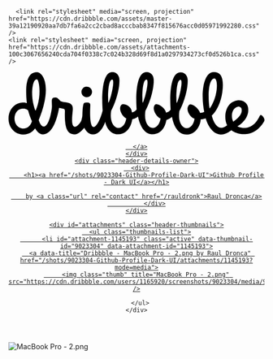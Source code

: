 
<!DOCTYPE html>
<html lang="en">
<head>
  <title>Dribbble - MacBook Pro - 2.png by Raul Dronca</title>
  <meta charset="utf-8" />
<script type="text/javascript">window.NREUM||(NREUM={});NREUM.info={"beacon":"bam.nr-data.net","errorBeacon":"bam.nr-data.net","licenseKey":"7840d0c136","applicationID":"2909452","transactionName":"Jg1bREUOClsARUpHABcHUF5ECQlDFhgEQBcEAV1dUg8SREpEDVsU","queueTime":1,"applicationTime":31,"agent":""}</script>
<script type="text/javascript">(window.NREUM||(NREUM={})).init={privacy:{cookies_enabled:true},ajax:{deny_list:["bam.nr-data.net"]}};(window.NREUM||(NREUM={})).loader_config={xpid:"VQEAWVVACgoAXVVXBQ==",licenseKey:"7840d0c136",applicationID:"2909452"};;(()=>{"use strict";var e,t,r={9071:(e,t,r)=>{r.d(t,{I:()=>n});var n=0,i=navigator.userAgent.match(/Firefox[\/\s](\d+\.\d+)/);i&&(n=+i[1])},8768:(e,t,r)=>{r.d(t,{T:()=>n,p:()=>i});const n=/(iPad|iPhone|iPod)/g.test(navigator.userAgent),i=n&&Boolean("undefined"==typeof SharedWorker)},880:(e,t,r)=>{r.d(t,{P_:()=>f,Mt:()=>g,C5:()=>s,DL:()=>m,OP:()=>_,lF:()=>D,Yu:()=>y,Dg:()=>h,CX:()=>c,GE:()=>b,sU:()=>T});var n=r(6797),i=r(4286);const o={beacon:n.ce.beacon,errorBeacon:n.ce.errorBeacon,licenseKey:void 0,applicationID:void 0,sa:void 0,queueTime:void 0,applicationTime:void 0,ttGuid:void 0,user:void 0,account:void 0,product:void 0,extra:void 0,jsAttributes:{},userAttributes:void 0,atts:void 0,transactionName:void 0,tNamePlain:void 0},a={};function s(e){if(!e)throw new Error("All info objects require an agent identifier!");if(!a[e])throw new Error("Info for ".concat(e," was never set"));return a[e]}function c(e,t){if(!e)throw new Error("All info objects require an agent identifier!");a[e]=(0,i.D)(t,o),(0,n.Qy)(e,a[e],"info")}var d=r(2797);const u=()=>{const e={blockSelector:"[data-nr-block]",maskInputOptions:{password:!0}};return{allow_bfcache:!0,privacy:{cookies_enabled:!0},ajax:{deny_list:void 0,enabled:!0,harvestTimeSeconds:10},distributed_tracing:{enabled:void 0,exclude_newrelic_header:void 0,cors_use_newrelic_header:void 0,cors_use_tracecontext_headers:void 0,allowed_origins:void 0},session:{domain:void 0,expiresMs:d.oD,inactiveMs:d.Hb},ssl:void 0,obfuscate:void 0,jserrors:{enabled:!0,harvestTimeSeconds:10},metrics:{enabled:!0},page_action:{enabled:!0,harvestTimeSeconds:30},page_view_event:{enabled:!0},page_view_timing:{enabled:!0,harvestTimeSeconds:30,long_task:!1},session_trace:{enabled:!0,harvestTimeSeconds:10},session_replay:{enabled:!1,harvestTimeSeconds:60,sampleRate:.1,errorSampleRate:.1,maskTextSelector:"*",maskAllInputs:!0,get blockClass(){return"nr-block"},get ignoreClass(){return"nr-ignore"},get maskTextClass(){return"nr-mask"},get blockSelector(){return e.blockSelector},set blockSelector(t){e.blockSelector+=",".concat(t)},get maskInputOptions(){return e.maskInputOptions},set maskInputOptions(t){e.maskInputOptions={...t,password:!0}}},spa:{enabled:!0,harvestTimeSeconds:10}}},l={};function f(e){if(!e)throw new Error("All configuration objects require an agent identifier!");if(!l[e])throw new Error("Configuration for ".concat(e," was never set"));return l[e]}function h(e,t){if(!e)throw new Error("All configuration objects require an agent identifier!");l[e]=(0,i.D)(t,u()),(0,n.Qy)(e,l[e],"config")}function g(e,t){if(!e)throw new Error("All configuration objects require an agent identifier!");var r=f(e);if(r){for(var n=t.split("."),i=0;i<n.length-1;i++)if("object"!=typeof(r=r[n[i]]))return;r=r[n[n.length-1]]}return r}const p={accountID:void 0,trustKey:void 0,agentID:void 0,licenseKey:void 0,applicationID:void 0,xpid:void 0},v={};function m(e){if(!e)throw new Error("All loader-config objects require an agent identifier!");if(!v[e])throw new Error("LoaderConfig for ".concat(e," was never set"));return v[e]}function b(e,t){if(!e)throw new Error("All loader-config objects require an agent identifier!");v[e]=(0,i.D)(t,p),(0,n.Qy)(e,v[e],"loader_config")}const y=(0,n.mF)().o;var w=r(2374),x=r(1651);const A={buildEnv:x.Re,bytesSent:{},queryBytesSent:{},customTransaction:void 0,disabled:!1,distMethod:x.gF,isolatedBacklog:!1,loaderType:void 0,maxBytes:3e4,offset:Math.floor(w._A?.performance?.timeOrigin||w._A?.performance?.timing?.navigationStart||Date.now()),onerror:void 0,origin:""+w._A.location,ptid:void 0,releaseIds:{},session:void 0,xhrWrappable:"function"==typeof w._A.XMLHttpRequest?.prototype?.addEventListener,version:x.q4},E={};function _(e){if(!e)throw new Error("All runtime objects require an agent identifier!");if(!E[e])throw new Error("Runtime for ".concat(e," was never set"));return E[e]}function T(e,t){if(!e)throw new Error("All runtime objects require an agent identifier!");E[e]=(0,i.D)(t,A),(0,n.Qy)(e,E[e],"runtime")}function D(e){return function(e){try{const t=s(e);return!!t.licenseKey&&!!t.errorBeacon&&!!t.applicationID}catch(e){return!1}}(e)}},4286:(e,t,r)=>{r.d(t,{D:()=>i});var n=r(8610);function i(e,t){try{if(!e||"object"!=typeof e)return(0,n.Z)("Setting a Configurable requires an object as input");if(!t||"object"!=typeof t)return(0,n.Z)("Setting a Configurable requires a model to set its initial properties");const r=Object.create(Object.getPrototypeOf(t),Object.getOwnPropertyDescriptors(t)),o=0===Object.keys(r).length?e:r;for(let a in o)if(void 0!==e[a])try{"object"==typeof e[a]&&"object"==typeof t[a]?r[a]=i(e[a],t[a]):r[a]=e[a]}catch(e){(0,n.Z)("An error occurred while setting a property of a Configurable",e)}return r}catch(e){(0,n.Z)("An error occured while setting a Configurable",e)}}},1651:(e,t,r)=>{r.d(t,{Re:()=>i,gF:()=>o,q4:()=>n});const n="1.234.0",i="PROD",o="CDN"},9557:(e,t,r)=>{r.d(t,{w:()=>o});var n=r(8610);const i={agentIdentifier:"",ee:void 0};class o{constructor(e){try{if("object"!=typeof e)return(0,n.Z)("shared context requires an object as input");this.sharedContext={},Object.assign(this.sharedContext,i),Object.entries(e).forEach((e=>{let[t,r]=e;Object.keys(i).includes(t)&&(this.sharedContext[t]=r)}))}catch(e){(0,n.Z)("An error occured while setting SharedContext",e)}}}},4329:(e,t,r)=>{r.d(t,{L:()=>u,R:()=>c});var n=r(3752),i=r(7022),o=r(4045),a=r(2325);const s={};function c(e,t){const r={staged:!1,priority:a.p[t]||0};d(e),s[e].get(t)||s[e].set(t,r)}function d(e){e&&(s[e]||(s[e]=new Map))}function u(){let e=arguments.length>0&&void 0!==arguments[0]?arguments[0]:"",t=arguments.length>1&&void 0!==arguments[1]?arguments[1]:"feature";if(d(e),!e||!s[e].get(t))return a(t);s[e].get(t).staged=!0;const r=[...s[e]];function a(t){const r=e?n.ee.get(e):n.ee,a=o.X.handlers;if(r.backlog&&a){var s=r.backlog[t],c=a[t];if(c){for(var d=0;s&&d<s.length;++d)l(s[d],c);(0,i.D)(c,(function(e,t){(0,i.D)(t,(function(t,r){r[0].on(e,r[1])}))}))}delete a[t],r.backlog[t]=null,r.emit("drain-"+t,[])}}r.every((e=>{let[t,r]=e;return r.staged}))&&(r.sort(((e,t)=>e[1].priority-t[1].priority)),r.forEach((e=>{let[t]=e;a(t)})))}function l(e,t){var r=e[1];(0,i.D)(t[r],(function(t,r){var n=e[0];if(r[0]===n){var i=r[1],o=e[3],a=e[2];i.apply(o,a)}}))}},3752:(e,t,r)=>{r.d(t,{ee:()=>d});var n=r(6797),i=r(3916),o=r(7022),a=r(880),s="nr@context";let c=(0,n.fP)();var d;function u(){}function l(){return new u}function f(){d.aborted=!0,d.backlog={}}c.ee?d=c.ee:(d=function e(t,r){var n={},c={},h={},g=!1;try{g=16===r.length&&(0,a.OP)(r).isolatedBacklog}catch(e){}var p={on:b,addEventListener:b,removeEventListener:y,emit:m,get:x,listeners:w,context:v,buffer:A,abort:f,aborted:!1,isBuffering:E,debugId:r,backlog:g?{}:t&&"object"==typeof t.backlog?t.backlog:{}};return p;function v(e){return e&&e instanceof u?e:e?(0,i.X)(e,s,l):l()}function m(e,r,n,i,o){if(!1!==o&&(o=!0),!d.aborted||i){t&&o&&t.emit(e,r,n);for(var a=v(n),s=w(e),u=s.length,l=0;l<u;l++)s[l].apply(a,r);var f=_()[c[e]];return f&&f.push([p,e,r,a]),a}}function b(e,t){n[e]=w(e).concat(t)}function y(e,t){var r=n[e];if(r)for(var i=0;i<r.length;i++)r[i]===t&&r.splice(i,1)}function w(e){return n[e]||[]}function x(t){return h[t]=h[t]||e(p,t)}function A(e,t){var r=_();p.aborted||(0,o.D)(e,(function(e,n){t=t||"feature",c[n]=t,t in r||(r[t]=[])}))}function E(e){return!!_()[c[e]]}function _(){return p.backlog}}(void 0,"globalEE"),c.ee=d)},9252:(e,t,r)=>{r.d(t,{E:()=>n,p:()=>i});var n=r(3752).ee.get("handle");function i(e,t,r,i,o){o?(o.buffer([e],i),o.emit(e,t,r)):(n.buffer([e],i),n.emit(e,t,r))}},4045:(e,t,r)=>{r.d(t,{X:()=>o});var n=r(9252);o.on=a;var i=o.handlers={};function o(e,t,r,o){a(o||n.E,i,e,t,r)}function a(e,t,r,i,o){o||(o="feature"),e||(e=n.E);var a=t[o]=t[o]||{};(a[r]=a[r]||[]).push([e,i])}},8544:(e,t,r)=>{r.d(t,{bP:()=>s,iz:()=>c,m$:()=>a});var n=r(2374);let i=!1,o=!1;try{const e={get passive(){return i=!0,!1},get signal(){return o=!0,!1}};n._A.addEventListener("test",null,e),n._A.removeEventListener("test",null,e)}catch(e){}function a(e,t){return i||o?{capture:!!e,passive:i,signal:t}:!!e}function s(e,t){let r=arguments.length>2&&void 0!==arguments[2]&&arguments[2],n=arguments.length>3?arguments[3]:void 0;window.addEventListener(e,t,a(r,n))}function c(e,t){let r=arguments.length>2&&void 0!==arguments[2]&&arguments[2],n=arguments.length>3?arguments[3]:void 0;document.addEventListener(e,t,a(r,n))}},5526:(e,t,r)=>{r.d(t,{Ht:()=>d,M:()=>c,Rl:()=>a,ky:()=>s});var n=r(2374);const i="xxxxxxxx-xxxx-4xxx-yxxx-xxxxxxxxxxxx";function o(e,t){return e?15&e[t]:16*Math.random()|0}function a(){const e=n._A?.crypto||n._A?.msCrypto;let t,r=0;return e&&e.getRandomValues&&(t=e.getRandomValues(new Uint8Array(31))),i.split("").map((e=>"x"===e?o(t,++r).toString(16):"y"===e?(3&o()|8).toString(16):e)).join("")}function s(e){const t=n._A?.crypto||n._A?.msCrypto;let r,i=0;t&&t.getRandomValues&&(r=t.getRandomValues(new Uint8Array(31)));const a=[];for(var s=0;s<e;s++)a.push(o(r,++i).toString(16));return a.join("")}function c(){return s(16)}function d(){return s(32)}},2797:(e,t,r)=>{r.d(t,{Bq:()=>n,Hb:()=>o,oD:()=>i});const n="NRBA",i=144e5,o=18e5},2053:(e,t,r)=>{function n(){return Math.round(performance.now())}r.d(t,{z:()=>n})},6368:(e,t,r)=>{r.d(t,{e:()=>o});var n=r(2374),i={};function o(e){if(e in i)return i[e];if(0===(e||"").indexOf("data:"))return{protocol:"data"};let t;var r=n._A?.location,o={};if(n.il)t=document.createElement("a"),t.href=e;else try{t=new URL(e,r.href)}catch(e){return o}o.port=t.port;var a=t.href.split("://");!o.port&&a[1]&&(o.port=a[1].split("/")[0].split("@").pop().split(":")[1]),o.port&&"0"!==o.port||(o.port="https"===a[0]?"443":"80"),o.hostname=t.hostname||r.hostname,o.pathname=t.pathname,o.protocol=a[0],"/"!==o.pathname.charAt(0)&&(o.pathname="/"+o.pathname);var s=!t.protocol||":"===t.protocol||t.protocol===r.protocol,c=t.hostname===r.hostname&&t.port===r.port;return o.sameOrigin=s&&(!t.hostname||c),"/"===o.pathname&&(i[e]=o),o}},8610:(e,t,r)=>{function n(e,t){"function"==typeof console.warn&&(console.warn("New Relic: ".concat(e)),t&&console.warn(t))}r.d(t,{Z:()=>n})},7269:(e,t,r)=>{r.d(t,{N:()=>d,T:()=>u});var n=r(7022),i=r(3752),o=r(9252),a=r(4329),s=r(2325);const c={stn:[s.D.sessionTrace],err:[s.D.jserrors,s.D.metrics],ins:[s.D.pageAction],spa:[s.D.spa],sr:[s.D.sessionReplay]};function d(e,t){var r=i.ee.get(t);e&&"object"==typeof e&&((0,n.D)(e,(function(e,t){if(!t)return(c[e]||[]).forEach((t=>{(0,o.p)("block-"+e,[],void 0,t,r)}));u[e]||((0,o.p)("feat-"+e,[],void 0,c[e],r),u[e]=!0)})),(0,a.L)(t,s.D.pageViewEvent))}const u={}},3916:(e,t,r)=>{r.d(t,{X:()=>i});var n=Object.prototype.hasOwnProperty;function i(e,t,r){if(n.call(e,t))return e[t];var i=r();if(Object.defineProperty&&Object.keys)try{return Object.defineProperty(e,t,{value:i,writable:!0,enumerable:!1}),i}catch(e){}return e[t]=i,i}},2374:(e,t,r)=>{r.d(t,{FN:()=>a,_A:()=>o,il:()=>n,v6:()=>i});const n=Boolean("undefined"!=typeof window&&window.document),i=Boolean("undefined"!=typeof WorkerGlobalScope&&self.navigator instanceof WorkerNavigator);let o=(()=>{if(n)return window;if(i){if("undefined"!=typeof globalThis&&globalThis instanceof WorkerGlobalScope)return globalThis;if(self instanceof WorkerGlobalScope)return self}throw new Error('New Relic browser agent shutting down due to error: Unable to locate global scope. This is possibly due to code redefining browser global variables like "self" and "window".')})();const a=""+o.location},7022:(e,t,r)=>{r.d(t,{D:()=>n});const n=(e,t)=>Object.entries(e||{}).map((e=>{let[r,n]=e;return t(r,n)}))},2438:(e,t,r)=>{r.d(t,{P:()=>o});var n=r(3752);const i=()=>{const e=new WeakSet;return(t,r)=>{if("object"==typeof r&&null!==r){if(e.has(r))return;e.add(r)}return r}};function o(e){try{return JSON.stringify(e,i())}catch(e){try{n.ee.emit("internal-error",[e])}catch(e){}}}},2650:(e,t,r)=>{r.d(t,{K:()=>a,b:()=>o});var n=r(8544);function i(){return"undefined"==typeof document||"complete"===document.readyState}function o(e,t){if(i())return e();(0,n.bP)("load",e,t)}function a(e){if(i())return e();(0,n.iz)("DOMContentLoaded",e)}},6797:(e,t,r)=>{r.d(t,{EZ:()=>d,Qy:()=>c,ce:()=>o,fP:()=>a,gG:()=>u,mF:()=>s});var n=r(2053),i=r(2374);const o={beacon:"bam.nr-data.net",errorBeacon:"bam.nr-data.net"};function a(){return i._A.NREUM||(i._A.NREUM={}),void 0===i._A.newrelic&&(i._A.newrelic=i._A.NREUM),i._A.NREUM}function s(){let e=a();return e.o||(e.o={ST:i._A.setTimeout,SI:i._A.setImmediate,CT:i._A.clearTimeout,XHR:i._A.XMLHttpRequest,REQ:i._A.Request,EV:i._A.Event,PR:i._A.Promise,MO:i._A.MutationObserver,FETCH:i._A.fetch}),e}function c(e,t,r){let i=a();const o=i.initializedAgents||{},s=o[e]||{};return Object.keys(s).length||(s.initializedAt={ms:(0,n.z)(),date:new Date}),i.initializedAgents={...o,[e]:{...s,[r]:t}},i}function d(e,t){a()[e]=t}function u(){return function(){let e=a();const t=e.info||{};e.info={beacon:o.beacon,errorBeacon:o.errorBeacon,...t}}(),function(){let e=a();const t=e.init||{};e.init={...t}}(),s(),function(){let e=a();const t=e.loader_config||{};e.loader_config={...t}}(),a()}},6998:(e,t,r)=>{r.d(t,{N:()=>i});var n=r(8544);function i(e){let t=arguments.length>1&&void 0!==arguments[1]&&arguments[1],r=arguments.length>2?arguments[2]:void 0,i=arguments.length>3?arguments[3]:void 0;return void(0,n.iz)("visibilitychange",(function(){if(t)return void("hidden"==document.visibilityState&&e());e(document.visibilityState)}),r,i)}},7264:(e,t,r)=>{r.d(t,{em:()=>m,u5:()=>j,QU:()=>P,gy:()=>k,BV:()=>F,Kf:()=>Z});var n=r(3752);const i="nr@original";var o=Object.prototype.hasOwnProperty,a=!1;function s(e,t){return e||(e=n.ee),r.inPlace=function(e,t,n,i,o){n||(n="");var a,s,c,d="-"===n.charAt(0);for(c=0;c<t.length;c++)u(a=e[s=t[c]])||(e[s]=r(a,d?s+n:n,i,s,o))},r.flag=i,r;function r(t,r,n,a,s){return u(t)?t:(r||(r=""),nrWrapper[i]=t,d(t,nrWrapper,e),nrWrapper);function nrWrapper(){var i,d,u,l;try{d=this,i=[...arguments],u="function"==typeof n?n(i,d):n||{}}catch(t){c([t,"",[i,d,a],u],e)}o(r+"start",[i,d,a],u,s);try{return l=t.apply(d,i)}catch(e){throw o(r+"err",[i,d,e],u,s),e}finally{o(r+"end",[i,d,l],u,s)}}}function o(r,n,i,o){if(!a||t){var s=a;a=!0;try{e.emit(r,n,i,t,o)}catch(t){c([t,r,n,i],e)}a=s}}}function c(e,t){t||(t=n.ee);try{t.emit("internal-error",e)}catch(e){}}function d(e,t,r){if(Object.defineProperty&&Object.keys)try{return Object.keys(e).forEach((function(r){Object.defineProperty(t,r,{get:function(){return e[r]},set:function(t){return e[r]=t,t}})})),t}catch(e){c([e],r)}for(var n in e)o.call(e,n)&&(t[n]=e[n]);return t}function u(e){return!(e&&e instanceof Function&&e.apply&&!e[i])}var l=r(3916),f=r(2374);const h={},g=XMLHttpRequest,p="addEventListener",v="removeEventListener";function m(e){var t=function(e){return(e||n.ee).get("events")}(e);if(h[t.debugId]++)return t;h[t.debugId]=1;var r=s(t,!0);function i(e){r.inPlace(e,[p,v],"-",o)}function o(e,t){return e[1]}return"getPrototypeOf"in Object&&(f.il&&b(document,i),b(f._A,i),b(g.prototype,i)),t.on(p+"-start",(function(e,t){var n=e[1];if(null!==n&&("function"==typeof n||"object"==typeof n)){var i=(0,l.X)(n,"nr@wrapped",(function(){var e={object:function(){if("function"!=typeof n.handleEvent)return;return n.handleEvent.apply(n,arguments)},function:n}[typeof n];return e?r(e,"fn-",null,e.name||"anonymous"):n}));this.wrapped=e[1]=i}})),t.on(v+"-start",(function(e){e[1]=this.wrapped||e[1]})),t}function b(e,t){let r=e;for(;"object"==typeof r&&!Object.prototype.hasOwnProperty.call(r,p);)r=Object.getPrototypeOf(r);for(var n=arguments.length,i=new Array(n>2?n-2:0),o=2;o<n;o++)i[o-2]=arguments[o];r&&t(r,...i)}var y="fetch-",w=y+"body-",x=["arrayBuffer","blob","json","text","formData"],A=f._A.Request,E=f._A.Response,_="prototype",T="nr@context";const D={};function j(e){const t=function(e){return(e||n.ee).get("fetch")}(e);if(!(A&&E&&f._A.fetch))return t;if(D[t.debugId]++)return t;function r(e,r,n){var i=e[r];"function"==typeof i&&(e[r]=function(){var e,r=[...arguments],o={};t.emit(n+"before-start",[r],o),o[T]&&o[T].dt&&(e=o[T].dt);var a=i.apply(this,r);return t.emit(n+"start",[r,e],a),a.then((function(e){return t.emit(n+"end",[null,e],a),e}),(function(e){throw t.emit(n+"end",[e],a),e}))})}return D[t.debugId]=1,x.forEach((e=>{r(A[_],e,w),r(E[_],e,w)})),r(f._A,"fetch",y),t.on(y+"end",(function(e,r){var n=this;if(r){var i=r.headers.get("content-length");null!==i&&(n.rxSize=i),t.emit(y+"done",[null,r],n)}else t.emit(y+"done",[e],n)})),t}const S={},O=["pushState","replaceState"];function P(e){const t=function(e){return(e||n.ee).get("history")}(e);return!f.il||S[t.debugId]++||(S[t.debugId]=1,s(t).inPlace(window.history,O,"-")),t}var R=r(8544);var C=r(880);const N={},I="requestAnimationFrame";function k(e){const t=function(e){return(e||n.ee).get("raf")}(e);if(!f.il||N[t.debugId]++)return t;N[t.debugId]=1;var r=s(t);return r.inPlace(window,[I],"raf-"),t.on("raf-start",(function(e){e[0]=r(e[0],"fn-")})),t}const H={},z="setTimeout",L="setInterval",M="clearTimeout",B="-start",q="-",U=[z,"setImmediate",L,M,"clearImmediate"];function F(e){const t=function(e){return(e||n.ee).get("timer")}(e);if(H[t.debugId]++)return t;H[t.debugId]=1;var r=s(t);return r.inPlace(f._A,U.slice(0,2),z+q),r.inPlace(f._A,U.slice(2,3),L+q),r.inPlace(f._A,U.slice(3),M+q),t.on(L+B,(function(e,t,n){e[0]=r(e[0],"fn-",null,n)})),t.on(z+B,(function(e,t,n){this.method=n,this.timerDuration=isNaN(e[1])?0:+e[1],e[0]=r(e[0],"fn-",this,n)})),t}var V=r(8610);const G={},X=["open","send"];function Z(e){var t=e||n.ee;const r=function(e){return(e||n.ee).get("xhr")}(t);if(G[r.debugId]++)return r;G[r.debugId]=1,m(t);var i=s(r),o=C.Yu.XHR,a=C.Yu.MO,c=C.Yu.PR,d=C.Yu.SI,u="readystatechange",l=["onload","onerror","onabort","onloadstart","onloadend","onprogress","ontimeout"],h=[],g=f._A.XMLHttpRequest.listeners,p=f._A.XMLHttpRequest=function(e){var t=new o(e);function n(){try{r.emit("new-xhr",[t],t),t.addEventListener(u,b,(0,R.m$)(!1))}catch(e){(0,V.Z)("An error occured while intercepting XHR",e);try{r.emit("internal-error",[e])}catch(e){}}}return this.listeners=g?[...g,n]:[n],this.listeners.forEach((e=>e())),t};function v(e,t){i.inPlace(t,["onreadystatechange"],"fn-",E)}function b(){var e=this,t=r.context(e);e.readyState>3&&!t.resolved&&(t.resolved=!0,r.emit("xhr-resolved",[],e)),i.inPlace(e,l,"fn-",E)}if(function(e,t){for(var r in e)t[r]=e[r]}(o,p),p.prototype=o.prototype,i.inPlace(p.prototype,X,"-xhr-",E),r.on("send-xhr-start",(function(e,t){v(e,t),function(e){h.push(e),a&&(y?y.then(A):d?d(A):(w=-w,x.data=w))}(t)})),r.on("open-xhr-start",v),a){var y=c&&c.resolve();if(!d&&!c){var w=1,x=document.createTextNode(w);new a(A).observe(x,{characterData:!0})}}else t.on("fn-end",(function(e){e[0]&&e[0].type===u||A()}));function A(){for(var e=0;e<h.length;e++)v(0,h[e]);h.length&&(h=[])}function E(e,t){return t}return r}},8675:(e,t,r)=>{r.d(t,{t:()=>n});const n=r(2325).D.ajax},8322:(e,t,r)=>{r.d(t,{A:()=>i,t:()=>n});const n=r(2325).D.jserrors,i="nr@seenError"},6034:(e,t,r)=>{r.d(t,{gF:()=>o,mY:()=>i,t9:()=>n,vz:()=>s,xS:()=>a});const n=r(2325).D.metrics,i="sm",o="cm",a="storeSupportabilityMetrics",s="storeEventMetrics"},6486:(e,t,r)=>{r.d(t,{t:()=>n});const n=r(2325).D.pageAction},2484:(e,t,r)=>{r.d(t,{Dz:()=>i,OJ:()=>a,qw:()=>o,t9:()=>n});const n=r(2325).D.pageViewEvent,i="firstbyte",o="domcontent",a="windowload"},6382:(e,t,r)=>{r.d(t,{t:()=>n});const n=r(2325).D.pageViewTiming},2628:(e,t,r)=>{r.d(t,{BST_RESOURCE:()=>i,BST_TIMER:()=>u,END:()=>s,FEATURE_NAME:()=>n,FN_END:()=>d,FN_START:()=>c,PUSH_STATE:()=>l,RESOURCE:()=>o,START:()=>a});const n=r(2325).D.sessionTrace,i="bstResource",o="resource",a="-start",s="-end",c="fn"+a,d="fn"+s,u="bstTimer",l="pushState"},1509:(e,t,r)=>{r.d(t,{W:()=>o});var n=r(880),i=r(3752);class o{constructor(e,t,r){this.agentIdentifier=e,this.aggregator=t,this.ee=i.ee.get(e,(0,n.OP)(this.agentIdentifier).isolatedBacklog),this.featureName=r,this.blocked=!1}}},3975:(e,t,r)=>{r.d(t,{j:()=>v});var n=r(2325),i=r(880),o=r(9252),a=r(3752),s=r(2053),c=r(4329),d=r(2650),u=r(2374),l=r(8610),f=r(6034),h=r(6797);function g(){const e=(0,h.gG)();["setErrorHandler","finished","addToTrace","inlineHit","addRelease","addPageAction","setCurrentRouteName","setPageViewName","setCustomAttribute","interaction","noticeError","setUserId"].forEach((t=>{e[t]=function(){for(var r=arguments.length,n=new Array(r),i=0;i<r;i++)n[i]=arguments[i];return function(t){for(var r=arguments.length,n=new Array(r>1?r-1:0),i=1;i<r;i++)n[i-1]=arguments[i];let o=[];return Object.values(e.initializedAgents).forEach((e=>{e.exposed&&e.api[t]&&o.push(e.api[t](...n))})),o.length>1?o:o[0]}(t,...n)}}))}var p=r(7269);function v(e){let t=arguments.length>1&&void 0!==arguments[1]?arguments[1]:{},v=arguments.length>2?arguments[2]:void 0,m=arguments.length>3?arguments[3]:void 0,{init:b,info:y,loader_config:w,runtime:x={loaderType:v},exposed:A=!0}=t;const E=(0,h.gG)();y||(b=E.init,y=E.info,w=E.loader_config),(0,i.Dg)(e,b||{}),(0,i.GE)(e,w||{}),(0,i.sU)(e,x),y.jsAttributes??={},u.v6&&(y.jsAttributes.isWorker=!0),(0,i.CX)(e,y),g();const _=function(e,t){t||(0,c.R)(e,"api");const h={};var g=a.ee.get(e),p=g.get("tracer"),v="api-",m=v+"ixn-";function b(t,r,n,o){const a=(0,i.C5)(e);return null===r?delete a.jsAttributes[t]:(0,i.CX)(e,{...a,jsAttributes:{...a.jsAttributes,[t]:r}}),x(v,n,!0,o||null===r?"session":void 0)(t,r)}function y(){}["setErrorHandler","finished","addToTrace","inlineHit","addRelease"].forEach((e=>h[e]=x(v,e,!0,"api"))),h.addPageAction=x(v,"addPageAction",!0,n.D.pageAction),h.setCurrentRouteName=x(v,"routeName",!0,n.D.spa),h.setPageViewName=function(t,r){if("string"==typeof t)return"/"!==t.charAt(0)&&(t="/"+t),(0,i.OP)(e).customTransaction=(r||"http://custom.transaction")+t,x(v,"setPageViewName",!0)()},h.setCustomAttribute=function(e,t){let r=arguments.length>2&&void 0!==arguments[2]&&arguments[2];if("string"==typeof e){if(["string","number"].includes(typeof t)||null===t)return b(e,t,"setCustomAttribute",r);(0,l.Z)("Failed to execute setCustomAttribute.\nNon-null value must be a string or number type, but a type of <".concat(typeof t,"> was provided."))}else(0,l.Z)("Failed to execute setCustomAttribute.\nName must be a string type, but a type of <".concat(typeof e,"> was provided."))},h.setUserId=function(e){if("string"==typeof e||null===e)return b("enduser.id",e,"setUserId",!0);(0,l.Z)("Failed to execute setUserId.\nNon-null value must be a string type, but a type of <".concat(typeof e,"> was provided."))},h.interaction=function(){return(new y).get()};var w=y.prototype={createTracer:function(e,t){var r={},i=this,a="function"==typeof t;return(0,o.p)(m+"tracer",[(0,s.z)(),e,r],i,n.D.spa,g),function(){if(p.emit((a?"":"no-")+"fn-start",[(0,s.z)(),i,a],r),a)try{return t.apply(this,arguments)}catch(e){throw p.emit("fn-err",[arguments,this,"string"==typeof e?new Error(e):e],r),e}finally{p.emit("fn-end",[(0,s.z)()],r)}}}};function x(e,t,r,i){return function(){return(0,o.p)(f.xS,["API/"+t+"/called"],void 0,n.D.metrics,g),i&&(0,o.p)(e+t,[(0,s.z)(),...arguments],r?null:this,i,g),r?void 0:this}}function A(){r.e(439).then(r.bind(r,5692)).then((t=>{let{setAPI:r}=t;r(e),(0,c.L)(e,"api")})).catch((()=>(0,l.Z)("Downloading runtime APIs failed...")))}return["actionText","setName","setAttribute","save","ignore","onEnd","getContext","end","get"].forEach((e=>{w[e]=x(m,e,void 0,n.D.spa)})),h.noticeError=function(e,t){"string"==typeof e&&(e=new Error(e)),(0,o.p)(f.xS,["API/noticeError/called"],void 0,n.D.metrics,g),(0,o.p)("err",[e,(0,s.z)(),!1,t],void 0,n.D.jserrors,g)},u.v6?A():(0,d.b)((()=>A()),!0),h}(e,m);return(0,h.Qy)(e,_,"api"),(0,h.Qy)(e,A,"exposed"),(0,h.EZ)("activatedFeatures",p.T),_}},2325:(e,t,r)=>{r.d(t,{D:()=>n,p:()=>i});const n={ajax:"ajax",jserrors:"jserrors",metrics:"metrics",pageAction:"page_action",pageViewEvent:"page_view_event",pageViewTiming:"page_view_timing",sessionReplay:"session_replay",sessionTrace:"session_trace",spa:"spa"},i={[n.pageViewEvent]:1,[n.pageViewTiming]:2,[n.metrics]:3,[n.jserrors]:4,[n.ajax]:5,[n.sessionTrace]:6,[n.pageAction]:7,[n.spa]:8,[n.sessionReplay]:9}}},n={};function i(e){var t=n[e];if(void 0!==t)return t.exports;var o=n[e]={exports:{}};return r[e](o,o.exports,i),o.exports}i.m=r,i.d=(e,t)=>{for(var r in t)i.o(t,r)&&!i.o(e,r)&&Object.defineProperty(e,r,{enumerable:!0,get:t[r]})},i.f={},i.e=e=>Promise.all(Object.keys(i.f).reduce(((t,r)=>(i.f[r](e,t),t)),[])),i.u=e=>(({78:"page_action-aggregate",147:"metrics-aggregate",193:"session_trace-aggregate",242:"session-manager",317:"jserrors-aggregate",348:"page_view_timing-aggregate",412:"lazy-feature-loader",439:"async-api",538:"recorder",590:"session_replay-aggregate",675:"compressor",786:"page_view_event-aggregate",873:"spa-aggregate",898:"ajax-aggregate"}[e]||e)+"."+{78:"e03e2220",147:"75d6a08d",193:"715c3096",242:"9219a813",286:"d701d70f",317:"8c74e315",348:"ad791b05",412:"fe5af5d1",439:"bbe52263",538:"1b18459f",590:"36b41a12",646:"c6971123",675:"ae9f91a8",786:"e157f7ce",873:"e1bcad73",898:"716f46cf"}[e]+"-1.234.0.min.js"),i.o=(e,t)=>Object.prototype.hasOwnProperty.call(e,t),e={},t="NRBA:",i.l=(r,n,o,a)=>{if(e[r])e[r].push(n);else{var s,c;if(void 0!==o)for(var d=document.getElementsByTagName("script"),u=0;u<d.length;u++){var l=d[u];if(l.getAttribute("src")==r||l.getAttribute("data-webpack")==t+o){s=l;break}}s||(c=!0,(s=document.createElement("script")).charset="utf-8",s.timeout=120,i.nc&&s.setAttribute("nonce",i.nc),s.setAttribute("data-webpack",t+o),s.src=r),e[r]=[n];var f=(t,n)=>{s.onerror=s.onload=null,clearTimeout(h);var i=e[r];if(delete e[r],s.parentNode&&s.parentNode.removeChild(s),i&&i.forEach((e=>e(n))),t)return t(n)},h=setTimeout(f.bind(null,void 0,{type:"timeout",target:s}),12e4);s.onerror=f.bind(null,s.onerror),s.onload=f.bind(null,s.onload),c&&document.head.appendChild(s)}},i.r=e=>{"undefined"!=typeof Symbol&&Symbol.toStringTag&&Object.defineProperty(e,Symbol.toStringTag,{value:"Module"}),Object.defineProperty(e,"__esModule",{value:!0})},i.j=703,i.p="https://js-agent.newrelic.com/",(()=>{var e={703:0,228:0};i.f.j=(t,r)=>{var n=i.o(e,t)?e[t]:void 0;if(0!==n)if(n)r.push(n[2]);else{var o=new Promise(((r,i)=>n=e[t]=[r,i]));r.push(n[2]=o);var a=i.p+i.u(t),s=new Error;i.l(a,(r=>{if(i.o(e,t)&&(0!==(n=e[t])&&(e[t]=void 0),n)){var o=r&&("load"===r.type?"missing":r.type),a=r&&r.target&&r.target.src;s.message="Loading chunk "+t+" failed.\n("+o+": "+a+")",s.name="ChunkLoadError",s.type=o,s.request=a,n[1](s)}}),"chunk-"+t,t)}};var t=(t,r)=>{var n,o,[a,s,c]=r,d=0;if(a.some((t=>0!==e[t]))){for(n in s)i.o(s,n)&&(i.m[n]=s[n]);if(c)c(i)}for(t&&t(r);d<a.length;d++)o=a[d],i.o(e,o)&&e[o]&&e[o][0](),e[o]=0},r=window.webpackChunkNRBA=window.webpackChunkNRBA||[];r.forEach(t.bind(null,0)),r.push=t.bind(null,r.push.bind(r))})();var o={};(()=>{i.r(o);var e=i(2325),t=i(880);const r=Object.values(e.D);function n(e){const n={};return r.forEach((r=>{n[r]=function(e,r){return!1!==(0,t.Mt)(r,"".concat(e,".enabled"))}(r,e)})),n}var a=i(3975);var s=i(9252),c=i(8768),d=i(4329),u=i(1509),l=i(2650),f=i(2374),h=i(8610);class g extends u.W{constructor(e,t,r){let n=!(arguments.length>3&&void 0!==arguments[3])||arguments[3];super(e,t,r),this.hasAggregator=!1,this.auto=n,this.abortHandler,n&&(0,d.R)(e,r)}importAggregator(r){if(this.hasAggregator||!this.auto)return;let n,o;this.hasAggregator=!0,!0!==(0,t.Mt)(this.agentIdentifier,"privacy.cookies_enabled")||f.v6||(o=Promise.all([i.e(286),i.e(242)]).then(i.bind(i,3289)).catch((e=>{(0,h.Z)("failed to import the session manager",e)})));const a=async()=>{try{if(o&&!n){const{setupAgentSession:e}=await o;n=e(this.agentIdentifier)}if(!function(t,r){return t!==e.D.sessionReplay||(!!r?.isNew||!!r?.state.sessionReplayActive)}(this.featureName,n))return void(0,d.L)(this.agentIdentifier,this.featureName);const{lazyFeatureLoader:t}=await i.e(412).then(i.bind(i,3160)),{Aggregate:a}=await t(this.featureName,"aggregate");new a(this.agentIdentifier,this.aggregator,r)}catch(e){(0,h.Z)("Downloading ".concat(this.featureName," failed..."),e),this.abortHandler?.()}};f.v6?a():(0,l.b)((()=>a()),!0)}}var p=i(2484),v=i(2053);class m extends g{static featureName=p.t9;constructor(r,n){let i=!(arguments.length>2&&void 0!==arguments[2])||arguments[2];if(super(r,n,p.t9,i),("undefined"==typeof PerformanceNavigationTiming||c.T)&&"undefined"!=typeof PerformanceTiming){const n=(0,t.OP)(r);n[p.Dz]=Math.max(Date.now()-n.offset,0),(0,l.K)((()=>n[p.qw]=Math.max((0,v.z)()-n[p.Dz],0))),(0,l.b)((()=>{const t=(0,v.z)();n[p.OJ]=Math.max(t-n[p.Dz],0),(0,s.p)("timing",["load",t],void 0,e.D.pageViewTiming,this.ee)}))}this.importAggregator()}}var b=i(9557),y=i(7022);class w extends b.w{constructor(e){super(e),this.aggregatedData={}}store(e,t,r,n,i){var o=this.getBucket(e,t,r,i);return o.metrics=function(e,t){t||(t={count:0});return t.count+=1,(0,y.D)(e,(function(e,r){t[e]=x(r,t[e])})),t}(n,o.metrics),o}merge(e,t,r,n,i){var o=this.getBucket(e,t,n,i);if(o.metrics){var a=o.metrics;a.count+=r.count,(0,y.D)(r,(function(e,t){if("count"!==e){var n=a[e],i=r[e];i&&!i.c?a[e]=x(i.t,n):a[e]=function(e,t){if(!t)return e;t.c||(t=A(t.t));return t.min=Math.min(e.min,t.min),t.max=Math.max(e.max,t.max),t.t+=e.t,t.sos+=e.sos,t.c+=e.c,t}(i,a[e])}}))}else o.metrics=r}storeMetric(e,t,r,n){var i=this.getBucket(e,t,r);return i.stats=x(n,i.stats),i}getBucket(e,t,r,n){this.aggregatedData[e]||(this.aggregatedData[e]={});var i=this.aggregatedData[e][t];return i||(i=this.aggregatedData[e][t]={params:r||{}},n&&(i.custom=n)),i}get(e,t){return t?this.aggregatedData[e]&&this.aggregatedData[e][t]:this.aggregatedData[e]}take(e){for(var t={},r="",n=!1,i=0;i<e.length;i++)t[r=e[i]]=E(this.aggregatedData[r]),t[r].length&&(n=!0),delete this.aggregatedData[r];return n?t:null}}function x(e,t){return null==e?function(e){e?e.c++:e={c:1};return e}(t):t?(t.c||(t=A(t.t)),t.c+=1,t.t+=e,t.sos+=e*e,e>t.max&&(t.max=e),e<t.min&&(t.min=e),t):{t:e}}function A(e){return{t:e,min:e,max:e,sos:e*e,c:1}}function E(e){return"object"!=typeof e?[]:(0,y.D)(e,_)}function _(e,t){return t}var T=i(6797),D=i(5526),j=i(2438);var S=i(6998),O=i(8544),P=i(6382);class R extends g{static featureName=P.t;constructor(e,r){let n=!(arguments.length>2&&void 0!==arguments[2])||arguments[2];super(e,r,P.t,n),f.il&&((0,t.OP)(e).initHidden=Boolean("hidden"===document.visibilityState),(0,S.N)((()=>(0,s.p)("docHidden",[(0,v.z)()],void 0,P.t,this.ee)),!0),(0,O.bP)("pagehide",(()=>(0,s.p)("winPagehide",[(0,v.z)()],void 0,P.t,this.ee))),this.importAggregator())}}var C=i(6034);class N extends g{static featureName=C.t9;constructor(e,t){let r=!(arguments.length>2&&void 0!==arguments[2])||arguments[2];super(e,t,C.t9,r),this.importAggregator()}}var I,k=i(3916),H=i(7264),z=i(3752),L={};try{I=localStorage.getItem("__nr_flags").split(","),console&&"function"==typeof console.log&&(L.console=!0,-1!==I.indexOf("dev")&&(L.dev=!0),-1!==I.indexOf("nr_dev")&&(L.nrDev=!0))}catch(e){}function M(e){try{L.console&&M(e)}catch(e){}}L.nrDev&&z.ee.on("internal-error",(function(e){M(e.stack)})),L.dev&&z.ee.on("fn-err",(function(e,t,r){M(r.stack)})),L.dev&&(M("NR AGENT IN DEVELOPMENT MODE"),M("flags: "+(0,y.D)(L,(function(e,t){return e})).join(", ")));var B=i(8322);class q extends g{static featureName=B.t;constructor(r,n){let i=!(arguments.length>2&&void 0!==arguments[2])||arguments[2];super(r,n,B.t,i),this.skipNext=0;try{this.removeOnAbort=new AbortController}catch(e){}const o=this;o.ee.on("fn-start",(function(e,t,r){o.abortHandler&&(o.skipNext+=1)})),o.ee.on("fn-err",(function(e,t,r){o.abortHandler&&!r[B.A]&&((0,k.X)(r,B.A,(function(){return!0})),this.thrown=!0,F(r,void 0,o.ee))})),o.ee.on("fn-end",(function(){o.abortHandler&&!this.thrown&&o.skipNext>0&&(o.skipNext-=1)})),o.ee.on("internal-error",(function(t){(0,s.p)("ierr",[t,(0,v.z)(),!0],void 0,e.D.jserrors,o.ee)})),this.origOnerror=f._A.onerror,f._A.onerror=this.onerrorHandler.bind(this),f._A.addEventListener("unhandledrejection",(t=>{const r=function(e){let t="Unhandled Promise Rejection: ";if(e instanceof Error)try{return e.message=t+e.message,e}catch(t){return e}if(void 0===e)return new Error(t);try{return new Error(t+(0,j.P)(e))}catch(e){return new Error(t)}}(t.reason);(0,s.p)("err",[r,(0,v.z)(),!1,{unhandledPromiseRejection:1}],void 0,e.D.jserrors,this.ee)}),(0,O.m$)(!1,this.removeOnAbort?.signal)),(0,H.gy)(this.ee),(0,H.BV)(this.ee),(0,H.em)(this.ee),(0,t.OP)(r).xhrWrappable&&(0,H.Kf)(this.ee),this.abortHandler=this.#e,this.importAggregator()}#e(){this.removeOnAbort?.abort(),this.abortHandler=void 0}onerrorHandler(t,r,n,i,o){"function"==typeof this.origOnerror&&this.origOnerror(...arguments);try{this.skipNext?this.skipNext-=1:F(o||new U(t,r,n),!0,this.ee)}catch(t){try{(0,s.p)("ierr",[t,(0,v.z)(),!0],void 0,e.D.jserrors,this.ee)}catch(e){}}return!1}}function U(e,t,r){this.message=e||"Uncaught error with no additional information",this.sourceURL=t,this.line=r}function F(t,r,n){var i=r?null:(0,v.z)();(0,s.p)("err",[t,i],void 0,e.D.jserrors,n)}let V=1;const G="nr@id";function X(e){const t=typeof e;return!e||"object"!==t&&"function"!==t?-1:e===f._A?0:(0,k.X)(e,G,(function(){return V++}))}var Z=i(9071);function W(e){if("string"==typeof e&&e.length)return e.length;if("object"==typeof e){if("undefined"!=typeof ArrayBuffer&&e instanceof ArrayBuffer&&e.byteLength)return e.byteLength;if("undefined"!=typeof Blob&&e instanceof Blob&&e.size)return e.size;if(!("undefined"!=typeof FormData&&e instanceof FormData))try{return(0,j.P)(e).length}catch(e){return}}}var Q=i(6368);class K{constructor(e){this.agentIdentifier=e,this.generateTracePayload=this.generateTracePayload.bind(this),this.shouldGenerateTrace=this.shouldGenerateTrace.bind(this)}generateTracePayload(e){if(!this.shouldGenerateTrace(e))return null;var r=(0,t.DL)(this.agentIdentifier);if(!r)return null;var n=(r.accountID||"").toString()||null,i=(r.agentID||"").toString()||null,o=(r.trustKey||"").toString()||null;if(!n||!i)return null;var a=(0,D.M)(),s=(0,D.Ht)(),c=Date.now(),d={spanId:a,traceId:s,timestamp:c};return(e.sameOrigin||this.isAllowedOrigin(e)&&this.useTraceContextHeadersForCors())&&(d.traceContextParentHeader=this.generateTraceContextParentHeader(a,s),d.traceContextStateHeader=this.generateTraceContextStateHeader(a,c,n,i,o)),(e.sameOrigin&&!this.excludeNewrelicHeader()||!e.sameOrigin&&this.isAllowedOrigin(e)&&this.useNewrelicHeaderForCors())&&(d.newrelicHeader=this.generateTraceHeader(a,s,c,n,i,o)),d}generateTraceContextParentHeader(e,t){return"00-"+t+"-"+e+"-01"}generateTraceContextStateHeader(e,t,r,n,i){return i+"@nr=0-1-"+r+"-"+n+"-"+e+"----"+t}generateTraceHeader(e,t,r,n,i,o){if(!("function"==typeof f._A?.btoa))return null;var a={v:[0,1],d:{ty:"Browser",ac:n,ap:i,id:e,tr:t,ti:r}};return o&&n!==o&&(a.d.tk=o),btoa((0,j.P)(a))}shouldGenerateTrace(e){return this.isDtEnabled()&&this.isAllowedOrigin(e)}isAllowedOrigin(e){var r=!1,n={};if((0,t.Mt)(this.agentIdentifier,"distributed_tracing")&&(n=(0,t.P_)(this.agentIdentifier).distributed_tracing),e.sameOrigin)r=!0;else if(n.allowed_origins instanceof Array)for(var i=0;i<n.allowed_origins.length;i++){var o=(0,Q.e)(n.allowed_origins[i]);if(e.hostname===o.hostname&&e.protocol===o.protocol&&e.port===o.port){r=!0;break}}return r}isDtEnabled(){var e=(0,t.Mt)(this.agentIdentifier,"distributed_tracing");return!!e&&!!e.enabled}excludeNewrelicHeader(){var e=(0,t.Mt)(this.agentIdentifier,"distributed_tracing");return!!e&&!!e.exclude_newrelic_header}useNewrelicHeaderForCors(){var e=(0,t.Mt)(this.agentIdentifier,"distributed_tracing");return!!e&&!1!==e.cors_use_newrelic_header}useTraceContextHeadersForCors(){var e=(0,t.Mt)(this.agentIdentifier,"distributed_tracing");return!!e&&!!e.cors_use_tracecontext_headers}}var Y=i(8675),$=["load","error","abort","timeout"],J=$.length,ee=t.Yu.REQ,te=f._A.XMLHttpRequest;class re extends g{static featureName=Y.t;constructor(r,n){let i=!(arguments.length>2&&void 0!==arguments[2])||arguments[2];super(r,n,Y.t,i),(0,t.OP)(r).xhrWrappable&&(this.dt=new K(r),this.handler=(e,t,r,n)=>(0,s.p)(e,t,r,n,this.ee),(0,H.u5)(this.ee),(0,H.Kf)(this.ee),function(r,n,i,o){function a(e){var t=this;t.totalCbs=0,t.called=0,t.cbTime=0,t.end=E,t.ended=!1,t.xhrGuids={},t.lastSize=null,t.loadCaptureCalled=!1,t.params=this.params||{},t.metrics=this.metrics||{},e.addEventListener("load",(function(r){T(t,e)}),(0,O.m$)(!1)),Z.I||e.addEventListener("progress",(function(e){t.lastSize=e.loaded}),(0,O.m$)(!1))}function s(e){this.params={method:e[0]},_(this,e[1]),this.metrics={}}function c(e,n){var i=(0,t.DL)(r);i.xpid&&this.sameOrigin&&n.setRequestHeader("X-NewRelic-ID",i.xpid);var a=o.generateTracePayload(this.parsedOrigin);if(a){var s=!1;a.newrelicHeader&&(n.setRequestHeader("newrelic",a.newrelicHeader),s=!0),a.traceContextParentHeader&&(n.setRequestHeader("traceparent",a.traceContextParentHeader),a.traceContextStateHeader&&n.setRequestHeader("tracestate",a.traceContextStateHeader),s=!0),s&&(this.dt=a)}}function d(e,t){var r=this.metrics,i=e[0],o=this;if(r&&i){var a=W(i);a&&(r.txSize=a)}this.startTime=(0,v.z)(),this.listener=function(e){try{"abort"!==e.type||o.loadCaptureCalled||(o.params.aborted=!0),("load"!==e.type||o.called===o.totalCbs&&(o.onloadCalled||"function"!=typeof t.onload)&&"function"==typeof o.end)&&o.end(t)}catch(e){try{n.emit("internal-error",[e])}catch(e){}}};for(var s=0;s<J;s++)t.addEventListener($[s],this.listener,(0,O.m$)(!1))}function u(e,t,r){this.cbTime+=e,t?this.onloadCalled=!0:this.called+=1,this.called!==this.totalCbs||!this.onloadCalled&&"function"==typeof r.onload||"function"!=typeof this.end||this.end(r)}function l(e,t){var r=""+X(e)+!!t;this.xhrGuids&&!this.xhrGuids[r]&&(this.xhrGuids[r]=!0,this.totalCbs+=1)}function h(e,t){var r=""+X(e)+!!t;this.xhrGuids&&this.xhrGuids[r]&&(delete this.xhrGuids[r],this.totalCbs-=1)}function g(){this.endTime=(0,v.z)()}function p(e,t){t instanceof te&&"load"===e[0]&&n.emit("xhr-load-added",[e[1],e[2]],t)}function m(e,t){t instanceof te&&"load"===e[0]&&n.emit("xhr-load-removed",[e[1],e[2]],t)}function b(e,t,r){t instanceof te&&("onload"===r&&(this.onload=!0),("load"===(e[0]&&e[0].type)||this.onload)&&(this.xhrCbStart=(0,v.z)()))}function y(e,t){this.xhrCbStart&&n.emit("xhr-cb-time",[(0,v.z)()-this.xhrCbStart,this.onload,t],t)}function w(e){var t,r=e[1]||{};"string"==typeof e[0]?t=e[0]:e[0]&&e[0].url?t=e[0].url:f._A?.URL&&e[0]&&e[0]instanceof URL&&(t=e[0].href),t&&(this.parsedOrigin=(0,Q.e)(t),this.sameOrigin=this.parsedOrigin.sameOrigin);var n=o.generateTracePayload(this.parsedOrigin);if(n&&(n.newrelicHeader||n.traceContextParentHeader))if("string"==typeof e[0]||f._A?.URL&&e[0]&&e[0]instanceof URL){var i={};for(var a in r)i[a]=r[a];i.headers=new Headers(r.headers||{}),s(i.headers,n)&&(this.dt=n),e.length>1?e[1]=i:e.push(i)}else e[0]&&e[0].headers&&s(e[0].headers,n)&&(this.dt=n);function s(e,t){var r=!1;return t.newrelicHeader&&(e.set("newrelic",t.newrelicHeader),r=!0),t.traceContextParentHeader&&(e.set("traceparent",t.traceContextParentHeader),t.traceContextStateHeader&&e.set("tracestate",t.traceContextStateHeader),r=!0),r}}function x(e,t){this.params={},this.metrics={},this.startTime=(0,v.z)(),this.dt=t,e.length>=1&&(this.target=e[0]),e.length>=2&&(this.opts=e[1]);var r,n=this.opts||{},i=this.target;"string"==typeof i?r=i:"object"==typeof i&&i instanceof ee?r=i.url:f._A?.URL&&"object"==typeof i&&i instanceof URL&&(r=i.href),_(this,r);var o=(""+(i&&i instanceof ee&&i.method||n.method||"GET")).toUpperCase();this.params.method=o,this.txSize=W(n.body)||0}function A(t,r){var n;this.endTime=(0,v.z)(),this.params||(this.params={}),this.params.status=r?r.status:0,"string"==typeof this.rxSize&&this.rxSize.length>0&&(n=+this.rxSize);var o={txSize:this.txSize,rxSize:n,duration:(0,v.z)()-this.startTime};i("xhr",[this.params,o,this.startTime,this.endTime,"fetch"],this,e.D.ajax)}function E(t){var r=this.params,n=this.metrics;if(!this.ended){this.ended=!0;for(var o=0;o<J;o++)t.removeEventListener($[o],this.listener,!1);r.aborted||(n.duration=(0,v.z)()-this.startTime,this.loadCaptureCalled||4!==t.readyState?null==r.status&&(r.status=0):T(this,t),n.cbTime=this.cbTime,i("xhr",[r,n,this.startTime,this.endTime,"xhr"],this,e.D.ajax))}}function _(e,t){var r=(0,Q.e)(t),n=e.params;n.hostname=r.hostname,n.port=r.port,n.protocol=r.protocol,n.host=r.hostname+":"+r.port,n.pathname=r.pathname,e.parsedOrigin=r,e.sameOrigin=r.sameOrigin}function T(e,t){e.params.status=t.status;var r=function(e,t){var r=e.responseType;return"json"===r&&null!==t?t:"arraybuffer"===r||"blob"===r||"json"===r?W(e.response):"text"===r||""===r||void 0===r?W(e.responseText):void 0}(t,e.lastSize);if(r&&(e.metrics.rxSize=r),e.sameOrigin){var n=t.getResponseHeader("X-NewRelic-App-Data");n&&(e.params.cat=n.split(", ").pop())}e.loadCaptureCalled=!0}n.on("new-xhr",a),n.on("open-xhr-start",s),n.on("open-xhr-end",c),n.on("send-xhr-start",d),n.on("xhr-cb-time",u),n.on("xhr-load-added",l),n.on("xhr-load-removed",h),n.on("xhr-resolved",g),n.on("addEventListener-end",p),n.on("removeEventListener-end",m),n.on("fn-end",y),n.on("fetch-before-start",w),n.on("fetch-start",x),n.on("fn-start",b),n.on("fetch-done",A)}(r,this.ee,this.handler,this.dt),this.importAggregator())}}var ne=i(2628);const{BST_RESOURCE:ie,RESOURCE:oe,BST_TIMER:ae,START:se,END:ce,FEATURE_NAME:de,FN_END:ue,FN_START:le,PUSH_STATE:fe}=ne;var he=i(6486);class ge extends g{static featureName=he.t;constructor(e,t){let r=!(arguments.length>2&&void 0!==arguments[2])||arguments[2];super(e,t,he.t,r),this.importAggregator()}}new class{constructor(e){let t=arguments.length>1&&void 0!==arguments[1]?arguments[1]:(0,D.ky)(16);this.agentIdentifier=t,this.sharedAggregator=new w({agentIdentifier:this.agentIdentifier}),this.features={},this.desiredFeatures=new Set(e.features||[]),this.desiredFeatures.add(m),Object.assign(this,(0,a.j)(this.agentIdentifier,e,e.loaderType||"agent")),this.start()}get config(){return{info:(0,t.C5)(this.agentIdentifier),init:(0,t.P_)(this.agentIdentifier),loader_config:(0,t.DL)(this.agentIdentifier),runtime:(0,t.OP)(this.agentIdentifier)}}start(){const t="features";try{const r=n(this.agentIdentifier),i=[...this.desiredFeatures];i.sort(((t,r)=>e.p[t.featureName]-e.p[r.featureName])),i.forEach((t=>{if(r[t.featureName]||t.featureName===e.D.pageViewEvent){const n=function(t){switch(t){case e.D.ajax:return[e.D.jserrors];case e.D.sessionTrace:return[e.D.ajax,e.D.pageViewEvent];case e.D.pageViewTiming:return[e.D.pageViewEvent];default:return[]}}(t.featureName);n.every((e=>r[e]))||(0,h.Z)("".concat(t.featureName," is enabled but one or more dependent features has been disabled (").concat((0,j.P)(n),"). This may cause unintended consequences or missing data...")),this.features[t.featureName]=new t(this.agentIdentifier,this.sharedAggregator)}})),(0,T.Qy)(this.agentIdentifier,this.features,t)}catch(e){(0,h.Z)("Failed to initialize all enabled instrument classes (agent aborted) -",e);for(const e in this.features)this.features[e].abortHandler?.();const r=(0,T.fP)();return delete r.initializedAgents[this.agentIdentifier]?.api,delete r.initializedAgents[this.agentIdentifier]?.[t],delete this.sharedAggregator,r.ee?.abort(),delete r.ee?.get(this.agentIdentifier),!1}}}({features:[m,R,class extends g{static featureName=de;constructor(t,r){if(super(t,r,de,!(arguments.length>2&&void 0!==arguments[2])||arguments[2]),!f.il)return;const n=this.ee;let i;this.timerEE=(0,H.BV)(n),this.rafEE=(0,H.gy)(n),(0,H.QU)(n),this.eventsEE=(0,H.em)(n),this.eventsEE.on(le,(function(e,t){this.bstStart=(0,v.z)()})),this.eventsEE.on(ue,(function(t,r){(0,s.p)("bst",[t[0],r,this.bstStart,(0,v.z)()],void 0,e.D.sessionTrace,n)})),this.timerEE.on(le,(function(e,t,r){this.bstStart=(0,v.z)(),this.bstType=r})),this.timerEE.on(ue,(function(t,r){(0,s.p)(ae,[r,this.bstStart,(0,v.z)(),this.bstType],void 0,e.D.sessionTrace,n)})),this.rafEE.on(le,(function(){this.bstStart=(0,v.z)()})),this.rafEE.on(ue,(function(t,r){(0,s.p)(ae,[r,this.bstStart,(0,v.z)(),"requestAnimationFrame"],void 0,e.D.sessionTrace,n)})),n.on(fe+se,(function(e){this.time=(0,v.z)(),this.startPath=location.pathname+location.hash})),n.on(fe+ce,(function(t){(0,s.p)("bstHist",[location.pathname+location.hash,this.startPath,this.time],void 0,e.D.sessionTrace,n)}));try{i=new PerformanceObserver((t=>{const r=t.getEntries();(0,s.p)(ie,[r],void 0,e.D.sessionTrace,n)})),i.observe({type:oe,buffered:!0})}catch(e){}this.importAggregator({resourceObserver:i})}},re,N,ge,q],loaderType:"pro"})})(),window.NRBA=o})();</script>
  <meta name="viewport" content="width=device-width, initial-scale=1.0, minimum-scale=1.0" />
  <link href="https://cdn.dribbble.com/assets/dribbble-vector-ball-f320a6ba48a4ccf416ef6e396e204c899874565b694593834b6c23f978394498.svg" rel="mask-icon" color="#ea4c89" />
<link href="https://cdn.dribbble.com/assets/apple-touch-icon-precomposed-1c6d9b0a173f5b2d5c392ea101bb206ee9a2a39bef19eb21513b857eeb3624d2.png" rel="apple-touch-icon-precomposed" />
<link href="https://cdn.dribbble.com/assets/favicon-b38525134603b9513174ec887944bde1a869eb6cd414f4d640ee48ab2a15a26b.ico" rel="icon" />
<link href="https://cdn.dribbble.com/assets/dribbble-ball-192-23ecbdf987832231e87c642bb25de821af1ba6734a626c8c259a20a0ca51a247.png" sizes="192x192" rel="icon" />

  <!-- hide css from IE6 but load for everyone else -->
  <!--[if gte IE 7]><!-->
      <link rel="stylesheet" media="screen, projection" href="https://cdn.dribbble.com/assets/master-39a12190920aa7db7fa6a2cc2cbad8acccbab8347f815676acc0d05971992280.css" />
    <link rel="stylesheet" media="screen, projection" href="https://cdn.dribbble.com/assets/attachments-100c3067656240cda704f0338c7c024b328d69f8d1a0297934273cf0d526b1ca.css" />
  <!-- <![endif]-->
</head>

<body class="no-thumbs">

<div id="wrap">
  
<header class="full-screen-header ">
  <div class="header-details">
    <div class="header-details-logo" class="group">
      <a href="/">
        <svg xmlns="http://www.w3.org/2000/svg" viewBox="0 0 96 24" role="img" aria-labelledby="a6tn3omkx33m61hbzywr6jw3u5ks3ilg" class="icon fill-current">
<title id="a6tn3omkx33m61hbzywr6jw3u5ks3ilg">Dribbble: the community for graphic design</title>
<path fill-rule="evenodd" clip-rule="evenodd" d="M95.8512 18.5141C91.8395 25.3156 85.4862 23.342 83.5781 21.7968C82.7661 22.3478 81.342 23.5554 79.4433 23.4161C75.3996 23.1192 73.9514 17.3405 73.9514 17.3405C73.9804 17.3636 72.747 17.7662 72.0802 17.759C72.0716 19.4536 70.6067 23.5018 66.6533 23.4501C62.217 23.3922 61.3151 16.7828 61.3151 16.7828C61.3151 16.7828 60.8736 17.3959 59.195 18.0064C59.2795 16.7045 59.2177 23.2519 53.9006 23.3481C49.6971 23.4242 48.5623 16.6809 48.5623 16.6809C48.5623 16.6809 47.8331 17.4385 46.4199 17.7012C46.5097 16.378 46.3637 23.3703 41.0459 23.3481C37.4523 23.3331 36.2242 19.1941 36.3197 18.6197C36.4416 17.8875 35.1052 23.4511 31.6145 23.3644C30.1739 23.322 29.1 22.2791 28.4261 20.8885C27.524 21.9209 26.2142 23.3644 24.7448 23.3644C22.1075 23.3644 20.9446 21.1584 21.1416 14.8577C21.1583 14.1105 21.1044 13.8165 20.3616 13.7047C19.9157 13.6304 19.459 13.4895 18.976 13.4152C18.8211 13.932 17.5076 23.1962 12.9912 23.372C11.476 23.4311 10.6475 22.1186 9.96715 21.1443C8.92417 22.5241 7.54738 23.4161 5.58603 23.4161C2.26365 23.4161 0 20.7302 0 17.417C0 14.1038 2.26365 11.4182 5.58603 11.4182C6.17345 11.4182 6.33836 11.5024 6.87502 11.659C5.77137 1.61058 8.37774 0.0401515 10.6578 0.0401515C12.8467 0.0401515 16.5863 5.12064 11.3244 18.0074C12.4926 21.8512 15.0111 21.6338 16.2214 13.7212C16.4676 12.1128 15.809 9.9423 16.8335 9.63937C18.7061 9.08575 18.9048 10.7468 19.7828 11.0235C20.7112 11.316 21.2531 11.2875 22.1444 11.4736C23.6674 11.771 24.2618 12.5892 24.0761 14.4113C23.8533 16.7171 23.4636 20.0729 24.652 20.4818C25.5091 20.779 27.0739 19.0016 27.3485 18.0291C27.623 17.0566 27.6803 16.7237 27.7047 16.0105C27.7419 14.4859 27.7884 13.3684 28.0484 12.2154C28.1597 11.7693 28.2865 11.4739 28.7912 11.4537C29.2066 11.4431 29.9661 11.318 30.3005 11.5782C30.7461 11.9131 30.6905 12.2529 30.6393 13.1471C30.121 25.8966 34.11 19.5319 35.2994 14.4357C34.876 8.67313 35.1667 0.145675 38.7779 0.00265405C40.6559 -0.0717249 41.4861 1.43282 41.5775 2.55581C41.8357 5.72757 40.3888 10.9815 38.4859 14.5148C37.3984 21.7242 43.2411 23.1498 44.1754 17.3952C42.6467 16.6684 40.9947 13.7265 42.339 12.2928C43.0934 11.4882 46.2335 12.6441 46.2849 15.1651C47.8252 14.7531 48.0308 13.8835 48.0522 14.0276C47.6287 8.265 48.0214 0.145749 51.6328 0.00272768C53.5106 -0.0716513 54.3408 1.43289 54.4321 2.55589C54.6904 5.72764 53.2435 10.9816 51.3408 14.5149C50.253 21.7243 56.096 23.1498 57.0301 17.3953C55.8983 17.1769 53.5091 14.0478 54.8876 12.2929C55.6243 11.3551 58.7528 13.3053 59.1032 15.2486C60.5829 14.8298 60.7838 13.9878 60.805 14.1296C60.3815 8.36712 60.7742 0.247876 64.3855 0.104854C66.2634 0.0304754 67.0936 1.53502 67.1849 2.65802C67.4432 5.82977 65.9962 11.0838 64.0933 14.6171C63.0058 21.8266 68.8485 23.2519 69.7829 17.4973C68.2276 17.2383 66.0171 13.9344 67.7962 12.2442C68.507 11.5689 71.2229 13.3219 71.8586 15.3218C72.742 15.2878 73.2918 14.9833 73.4097 14.9525C71.9995 8.18754 73.0493 0.0705829 76.9342 0.00282686C79.0338 -0.0337594 81.0867 1.13799 80.1856 7.57394C79.3256 13.7146 76.234 16.2916 76.2411 16.331C76.4211 17.0667 78.0074 23.2233 82.0023 19.9749C81.7955 19.5066 81.5885 19.0282 81.4728 18.4486C80.8107 15.0729 82.1112 11.2599 85.6462 10.6436C87.6715 10.2906 89.5793 11.2766 89.881 13.4996C90.3773 17.1371 87.0927 19.7715 85.8437 20.3429C85.2843 20.0251 90.9148 23.6362 94.2563 16.3995C94.45 15.9863 94.6837 16.0213 94.9863 16.2343C95.2 16.3847 96.4175 17.5379 95.8512 18.5141ZM8.00277 16.5233C7.83274 16.0149 7.48381 14.8949 7.36044 14.4096C6.68091 13.8187 6.19588 13.7227 5.32365 13.7227C3.38526 13.7227 2.24437 15.5148 2.24437 17.4473C2.24437 19.3798 3.48729 21.1722 5.42567 21.1722C7.10552 21.1722 8.38402 20.03 8.77408 18.4132C8.50106 17.7829 8.23024 17.2036 8.00277 16.5233ZM10.6103 2.70004C9.24825 2.70004 8.78622 5.94913 8.87589 8.72092C8.95519 11.1715 9.63996 13.329 9.99519 14.2956C10.0854 14.4168 10.0686 14.338 10.1491 14.4665C12.514 9.28488 11.5331 2.70004 10.6103 2.70004ZM38.9724 2.80209C37.212 2.60021 37.2233 9.93334 37.4419 11.5782C38.3561 10.1157 39.9444 3.1959 38.9724 2.80209V2.80209ZM51.827 2.80209C50.0667 2.60021 50.078 9.93334 50.2966 11.5782C51.2108 10.1157 52.7991 3.1959 51.827 2.80209ZM64.5798 2.90412C62.8194 2.70223 62.8307 10.0354 63.0494 11.6804C63.9635 10.2177 65.5518 3.2979 64.5798 2.90412V2.90412ZM77.1284 2.37283C74.3857 2.9236 75.0244 12.0682 75.4409 13.672C78.6717 9.23475 78.7381 2.20615 77.1284 2.37283V2.37283ZM87.4073 13.8005C87.268 13.2175 86.5707 12.9058 86.0894 12.9826C84.7123 13.1707 83.3767 14.8858 83.8937 17.497C84.0087 18.0786 84.2967 18.6138 84.2921 18.5961C87.3741 16.5285 87.636 14.8991 87.4073 13.8005ZM29.3312 9.43526C28.9376 9.43534 28.5528 9.31869 28.2255 9.10007C27.8982 8.88145 27.6431 8.57067 27.4924 8.20705C27.3417 7.84344 27.3023 7.4433 27.379 7.05726C27.4558 6.67122 27.6453 6.31661 27.9236 6.03827C28.2019 5.75994 28.5565 5.57039 28.9425 5.49359C29.3285 5.41679 29.7287 5.45619 30.0923 5.60681C30.456 5.75744 30.7668 6.01252 30.9854 6.33979C31.2041 6.66706 31.3208 7.05183 31.3208 7.44542C31.3208 7.70672 31.2693 7.96546 31.1693 8.20686C31.0694 8.44827 30.9228 8.66763 30.7381 8.8524C30.5533 9.03718 30.334 9.18375 30.0926 9.28376C29.8512 9.38377 29.5925 9.43525 29.3312 9.43526V9.43526Z"></path>
</svg>

      </a>
    </div>
    <div class="header-details-owner">
      <div>
        <h1><a href="/shots/9023304-Github-Profile-Dark-UI">Github Profile - Dark UI</a></h1>

        by <a class="url" rel="contact" href="/rauldronk">Raul Dronca</a>
              </div>
    </div>
  </div>

    <div id="attachments" class="header-thumbnails">
      <ul class="thumbnails-list">
          <li id="attachment-1145193" class="active" data-thumbnail-id="9023304" data-attachment-id="1145193">
      <a data-title="Dribbble - MacBook Pro - 2.png by Raul Dronca" href="/shots/9023304-Github-Profile-Dark-UI/attachments/1145193?mode=media">
         <img class="thumb" title="MacBook Pro - 2.png" src="https://cdn.dribbble.com/users/1165920/screenshots/9023304/media/9af8fa80aed1688a3455d05d77a48a82.png" />
</a>  </li>

      </ul>
    </div>

</header>

<main class="full-screen-main">
  <div id="media-viewer">
      <img title="MacBook Pro - 2.png" src="https://cdn.dribbble.com/users/1165920/screenshots/9023304/media/e86c935204234534288726f9318e9d64.png" />
  </div>
</main>


</div> <!-- /wrap -->

<script src="//ajax.googleapis.com/ajax/libs/jquery/3.2.1/jquery.min.js"></script>
<!-- jquery failover -->
<script>
  if (typeof jQuery == 'undefined') {
    document.write(unescape('%3Cscript src="https://cdn.dribbble.com/assets/jquery-3.2.1.min-fe436dfd579c3153d6ecfe2c7e893127c27ff1fe44f276d9f149535ba5e6f2c0.js">%3C/script>'))
  }
</script>


<script>
  var Dribbble = Dribbble || {};
  Dribbble.isHistorySupported = function() {
    return (window.history && "pushState" in window.history);
  };
</script>
<script src="https://cdn.dribbble.com/assets/attachment-show-26adbfa5535bc38123be072e6b237434479a007a8c33104a133cababfa802421.js"></script>
<!-- Global site tag (gtag.js) -->
<script async src="https://www.googletagmanager.com/gtag/js?id=UA-24041469-1"></script>
<script>
  window.dataLayer = window.dataLayer || [];
  function gtag(){dataLayer.push(arguments);}
  gtag('js', new Date());

    gtag('config', "UA-24041469-1"); // google analytics

    gtag('config', "AW-787470371"); // google ads
</script>

<script>
  Dribbble.Analytics.googleAnalyticsKey = "UA-24041469-1"
  if (window.location.pathname == "/") {
    Dribbble.Analytics.namedRoot = "/shots";
    Dribbble.Analytics.logDribbbleGAPageView("/")
  } else {
    Dribbble.Analytics.logDribbbleGAPageView("/shots/9023304-Github-Profile-Dark-UI/attachments/1145193?mode=media")
  }

  Dribbble.Itly.pageViewed({ controller: "screenshots/attachments", action: "show"})
</script>



<script>
(function() {
  var LEFT_ARROW = 37;
  var RIGHT_ARROW = 39;
  var ESCAPE = 27;

  function navigateList(event) {
    var target = event.target;

    // Ensure it's a document event, avoid inputs and whatnot.
    if (["html", "body"].indexOf(target.localName) == -1) {
      return;
    }

    // Ignore any modifier keys.
    if (event.ctrlKey || event.altKey || event.shiftKey || event.metaKey) {
      return;
    }

    var which = event.which;

    // Handle navigating the list with the arrow keys.
    if (which == LEFT_ARROW || which == RIGHT_ARROW) {
      var $list    = $("#attachments");
      var $current = $list.find(".active");
      var $next    = (which == LEFT_ARROW ? $current.prev("li") : $current.next("li"));

      // Loop around at the end of the list.
      if ($next.length == 0) {
        $next = $list.find("li").eq(which == LEFT_ARROW ? -1 : 0);
      }

      // The last pagination item is used to ensure it's the list pagination
      // and not others, such as the date navigation provided on some pages.
      var url = $.trim($next.find("a").attr("href"));

      // If present, navigate to the URL and avoid triggering navigation again.
      if (url) {
        $(document).off("keyup", navigateList);

        document.location = url;
      }
    }
  }

  $(document).on('keyup', navigateList);

})();
</script>

<!-- c(~) -->
</body>
</html>
